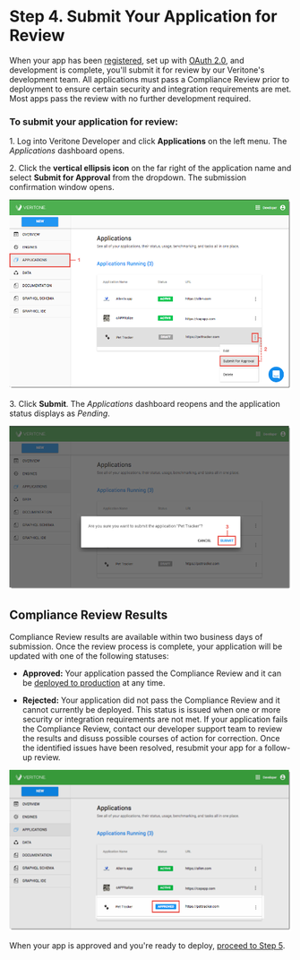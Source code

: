 # Step 4. Submit Your Application for Review

When your app has been [registered](/developer/applications/quick-start/step-1), set up with [OAuth 2.0](/developer/applications/oauth), and development is complete, you'll submit it for review by our Veritone's development team. All applications must pass a Compliance Review prior to deployment to ensure certain security and integration requirements are met. Most apps pass the review with no further development required. 

### To submit your application for review:

1\. Log into Veritone Developer and click **Applications** on the left menu. The _Applications_ dashboard opens.

2\. Click the **vertical ellipsis icon** on the far right of the application name and select **Submit for Approval** from the dropdown. The submission confirmation window opens.

![](App-QS-Step4-1.png)

3\. Click **Submit**. The *Applications* dashboard reopens and the application status displays as _Pending_.

![](App-QS-Step4-2.png)

## Compliance Review Results

Compliance Review results are available within two business days of submission. Once the review process is complete, your application will be updated with one of the following statuses: 

* **Approved:** Your application passed the Compliance Review and it can be [deployed to production](/developer/applications/quick-start/step-5) at any time.

* **Rejected:** Your application did not pass the Compliance Review and it cannot currently be deployed. This status is issued when one or more security or integration requirements are not met. If your application fails the Compliance Review, contact our developer support team to review the results and disuss possible courses of action for correction. Once the identified issues have been resolved, resubmit your app for a follow-up review.

![](App-QS-Step4-3.png) 

When your app is approved and you're ready to deploy, [proceed to Step 5](/developer/applications/quick-start/step-5).
